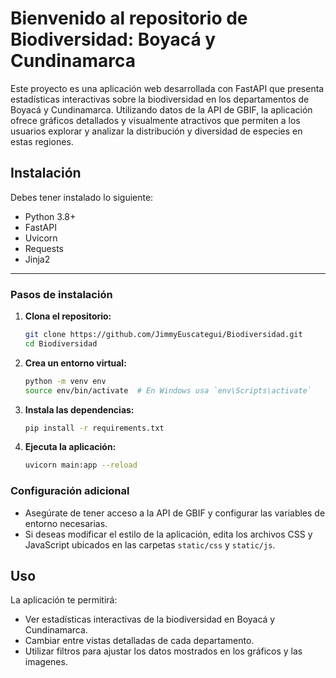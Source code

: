 # Bienvenido al repositorio de Biodiversidad: Boyacá y Cundinamarca


Este proyecto es una aplicación web desarrollada con FastAPI que presenta estadísticas interactivas sobre la biodiversidad en los departamentos de Boyacá y Cundinamarca. Utilizando datos de la API de GBIF, la aplicación ofrece gráficos detallados y visualmente atractivos que permiten a los usuarios explorar y analizar la distribución y diversidad de especies en estas regiones.

## Instalación

Debes tener instalado lo siguiente:

- Python 3.8+
- FastAPI
- Uvicorn
- Requests
- Jinja2

------------

### Pasos de instalación

1. **Clona el repositorio:**
    ```sh
    git clone https://github.com/JimmyEuscategui/Biodiversidad.git
    cd Biodiversidad
    ```

2. **Crea un entorno virtual:**
    ```sh
    python -m venv env
    source env/bin/activate  # En Windows usa `env\Scripts\activate`
    ```

3. **Instala las dependencias:**
    ```sh
    pip install -r requirements.txt
    ```

4. **Ejecuta la aplicación:**
    ```sh
    uvicorn main:app --reload
    ```

### Configuración adicional

- Asegúrate de tener acceso a la API de GBIF y configurar las variables de entorno necesarias.
- Si deseas modificar el estilo de la aplicación, edita los archivos CSS y JavaScript ubicados en las carpetas `static/css` y `static/js`.

## Uso

La aplicación te permitirá:
- Ver estadísticas interactivas de la biodiversidad en Boyacá y Cundinamarca.
- Cambiar entre vistas detalladas de cada departamento.
- Utilizar filtros para ajustar los datos mostrados en los gráficos y las imagenes.


